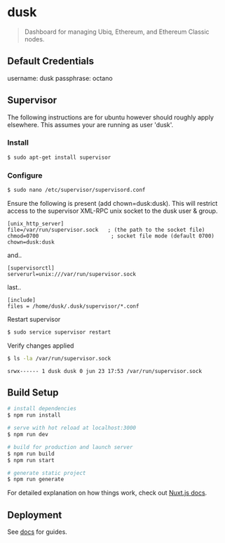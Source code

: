 # dusk

> Dashboard for managing Ubiq, Ethereum, and Ethereum Classic nodes.

## Default Credentials

username: dusk
passphrase: octano

## Supervisor

The following instructions are for ubuntu however should roughly apply elsewhere. This assumes your are running as user 'dusk'.

### Install

``` bash
$ sudo apt-get install supervisor
```

### Configure

``` bash
$ sudo nano /etc/supervisor/supervisord.conf
```

Ensure the following is present (add chown=dusk:dusk). This will restrict access to the supervisor XML-RPC unix socket to the dusk user & group.
```
[unix_http_server]
file=/var/run/supervisor.sock   ; (the path to the socket file)
chmod=0700                       ; socket file mode (default 0700)
chown=dusk:dusk
```

and..

```
[supervisorctl]
serverurl=unix:///var/run/supervisor.sock
```

last..

```
[include]
files = /home/dusk/.dusk/supervisor/*.conf
```

Restart supervisor

``` bash
$ sudo service supervisor restart
```

Verify changes applied

``` bash
$ ls -la /var/run/supervisor.sock
```

```
srwx------ 1 dusk dusk 0 jun 23 17:53 /var/run/supervisor.sock
```

## Build Setup

``` bash
# install dependencies
$ npm run install

# serve with hot reload at localhost:3000
$ npm run dev

# build for production and launch server
$ npm run build
$ npm run start

# generate static project
$ npm run generate
```

For detailed explanation on how things work, check out [Nuxt.js docs](https://nuxtjs.org).

## Deployment

See [docs](https://github.com/octanolabs/dusk/docs) for guides.
